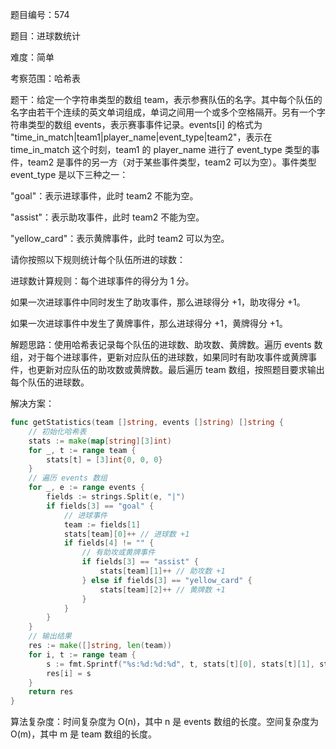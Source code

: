 题目编号：574

题目：进球数统计

难度：简单

考察范围：哈希表

题干：给定一个字符串类型的数组 team，表示参赛队伍的名字。其中每个队伍的名字由若干个连续的英文单词组成，单词之间用一个或多个空格隔开。另有一个字符串类型的数组 events，表示赛事事件记录。events[i] 的格式为 "time_in_match|team1|player_name|event_type|team2"，表示在 time_in_match 这个时刻，team1 的 player_name 进行了 event_type 类型的事件，team2 是事件的另一方（对于某些事件类型，team2 可以为空）。事件类型 event_type 是以下三种之一：

"goal"：表示进球事件，此时 team2 不能为空。

"assist"：表示助攻事件，此时 team2 不能为空。

"yellow_card"：表示黄牌事件，此时 team2 可以为空。

请你按照以下规则统计每个队伍所进的球数：

进球数计算规则：每个进球事件的得分为 1 分。

如果一次进球事件中同时发生了助攻事件，那么进球得分 +1，助攻得分 +1。

如果一次进球事件中发生了黄牌事件，那么进球得分 +1，黄牌得分 +1。

解题思路：使用哈希表记录每个队伍的进球数、助攻数、黄牌数。遍历 events 数组，对于每个进球事件，更新对应队伍的进球数，如果同时有助攻事件或黄牌事件，也更新对应队伍的助攻数或黄牌数。最后遍历 team 数组，按照题目要求输出每个队伍的进球数。

解决方案：

```go
func getStatistics(team []string, events []string) []string {
    // 初始化哈希表
    stats := make(map[string][3]int)
    for _, t := range team {
        stats[t] = [3]int{0, 0, 0}
    }
    // 遍历 events 数组
    for _, e := range events {
        fields := strings.Split(e, "|")
        if fields[3] == "goal" {
            // 进球事件
            team := fields[1]
            stats[team][0]++ // 进球数 +1
            if fields[4] != "" {
                // 有助攻或黄牌事件
                if fields[3] == "assist" {
                    stats[team][1]++ // 助攻数 +1
                } else if fields[3] == "yellow_card" {
                    stats[team][2]++ // 黄牌数 +1
                }
            }
        }
    }
    // 输出结果
    res := make([]string, len(team))
    for i, t := range team {
        s := fmt.Sprintf("%s:%d:%d:%d", t, stats[t][0], stats[t][1], stats[t][2])
        res[i] = s
    }
    return res
}
```

算法复杂度：时间复杂度为 O(n)，其中 n 是 events 数组的长度。空间复杂度为 O(m)，其中 m 是 team 数组的长度。